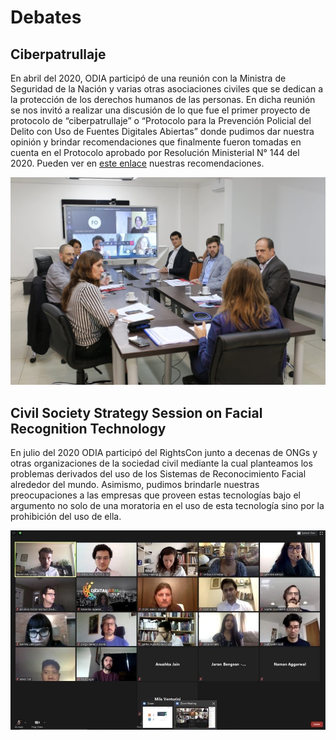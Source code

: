 # Debates

## Ciberpatrullaje

En abril del 2020, ODIA participó de una reunión con la Ministra de Seguridad de la Nación y varias otras asociaciones civiles que se dedican a la protección de los derechos humanos de las personas. En dicha reunión se nos invitó a realizar una discusión de lo que fue el primer proyecto de protocolo de “ciberpatrullaje” o “Protocolo para la Prevención Policial del Delito con Uso de Fuentes Digitales Abiertas” donde pudimos dar nuestra opinión y brindar recomendaciones que finalmente fueron tomadas en cuenta en el Protocolo aprobado por Resolución Ministerial N° 144 del 2020. Pueden ver en [este enlace](https://drive.google.com/file/d/11tiXJNCfyWi9ymLczhWfMn680nRpXgYu/view) nuestras recomendaciones.

![](/static/images/ciberpatrullaje.jpeg)

## Civil Society Strategy Session on Facial Recognition Technology

En julio del 2020 ODIA participó del RightsCon junto a decenas de ONGs y otras organizaciones de la sociedad civil mediante la cual planteamos los problemas derivados del uso de los Sistemas de Reconocimiento Facial alrededor del mundo. Asimismo, pudimos brindarle nuestras preocupaciones a las empresas que proveen estas tecnologías bajo el argumento no solo de una moratoria en el uso de esta tecnología sino por la prohibición del uso de ella.

![](/static/images/civilsocialstrategy.jpeg)
